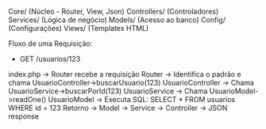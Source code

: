 Core/           (Núcleo - Router, View, Json)
Controllers/    (Controladores)  
Services/       (Lógica de negócio)
Models/         (Acesso ao banco)
Config/         (Configurações)
Views/          (Templates HTML)

Fluxo de uma Requisição:
- GET /usuarios/123

index.php → Router recebe a requisição
Router → Identifica o padrão e chama UsuarioController->buscarUsuario(123)
UsuarioController → Chama UsuarioService->buscarPorId(123)
UsuarioService → Chama UsuarioModel->readOne()
UsuarioModel → Executa SQL: SELECT * FROM usuarios WHERE id = 123
Retorno → Model → Service → Controller → JSON response
